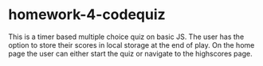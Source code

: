 # homework-4-codequiz

This is a timer based multiple choice quiz on basic JS. The user has the option to store their scores in local storage at the end of play. On the home page the user can either start the quiz or navigate to the highscores page. 
